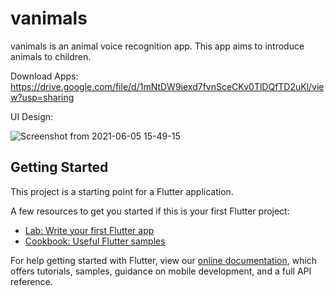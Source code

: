# vanimals

vanimals is an animal voice recognition app. This app aims to introduce animals to children.

Download Apps:
https://drive.google.com/file/d/1mNtDW9iexd7fvnSceCKv0TlDQfTD2uKl/view?usp=sharing

UI Design:

![Screenshot from 2021-06-05 15-49-15](https://user-images.githubusercontent.com/69044903/120888706-0500e880-c624-11eb-9334-dc585ef18f07.png)



## Getting Started

This project is a starting point for a Flutter application.

A few resources to get you started if this is your first Flutter project:

- [Lab: Write your first Flutter app](https://flutter.dev/docs/get-started/codelab)
- [Cookbook: Useful Flutter samples](https://flutter.dev/docs/cookbook)

For help getting started with Flutter, view our
[online documentation](https://flutter.dev/docs), which offers tutorials,
samples, guidance on mobile development, and a full API reference.
